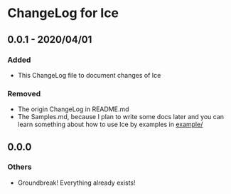 # ChangeLog for Ice

## 0.0.1 - 2020/04/01

### Added

- This ChangeLog file to document changes of Ice

### Removed

- The origin ChangeLog in README.md
- The Samples.md, because I plan to write some docs later and you can learn something about how to use Ice by examples in [example/](example/)

## 0.0.0

### Others

- Groundbreak! Everything already exists!
